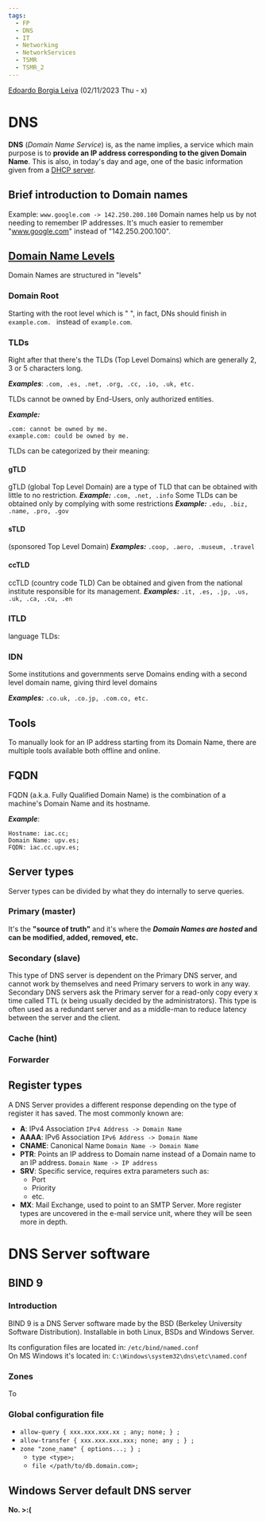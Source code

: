 ```yaml
---
tags:
  - FP
  - DNS
  - IT
  - Networking
  - NetworkServices
  - TSMR
  - TSMR_2
---
```


[Edoardo Borgia Leiva](https://edoardo-b-leiva.github.io) (02/11/2023 Thu - x)
# DNS
**DNS** (_Domain Name Service_) is, as the name implies, a service which main purpose is to **provide an IP address corresponding to the given Domain Name**.
This is also, in today's day and age, one of the basic information given from a [DHCP server](DHCP.md).
## Brief introduction to Domain names
Example:
`www.google.com -> 142.250.200.100`
Domain names help us by not needing to remember IP addresses.
It's much easier to remember "www.google.com" instead of "142.250.200.100".
## [Domain Name Levels](./DomainNameLevels/DomainNameLevels.md)
Domain Names are structured in "levels"
### Domain Root
Starting with the root level which is " ", in fact, DNs should finish in `example.com. ` instead of `example.com`.
### TLDs
Right after that there's the TLDs (Top Level Domains) which are generally 2, 3 or 5 characters long.

**_Examples_**: `.com, .es, .net, .org, .cc, .io, .uk, etc.`

TLDs cannot be owned by End-Users, only authorized entities.

**_Example:_**
```
.com: cannot be owned by me.
example.com: could be owned by me.
```
TLDs can be categorized by their meaning:
#### **gTLD**
gTLD (global Top Level Domain) are a type of TLD that can be obtained with little to no restriction.
***Example:*** `.com, .net, .info`
Some TLDs can be obtained only by complying with some restrictions
***Example:*** `.edu, .biz, .name, .pro, .gov`
#### **sTLD**
(sponsored Top Level Domain)
***Examples:*** `.coop, .aero, .museum, .travel`
#### **ccTLD**
ccTLD (country code TLD)
Can be obtained and given from the national institute responsible for its management.
***Examples:*** `.it, .es, .jp, .us, .uk, .ca, .cu, .en`
### **lTLD**
language TLDs: 
### **IDN**
Some institutions and governments serve Domains ending with a second level domain name, giving third level domains

**_Examples:_**
`.co.uk, .co.jp, .com.co, etc.`
## Tools
To manually look for an IP address starting from its Domain Name, there are multiple tools available both offline and online.
## FQDN
FQDN (a.k.a. Fully Qualified Domain Name) is the combination of a machine's Domain Name and its hostname.

**_Example_**: 
```
Hostname: iac.cc;
Domain Name: upv.es;
FQDN: iac.cc.upv.es;
```
## Server types
Server types can be divided by what they do internally to serve queries.
### Primary (master)
It's the **"source of truth"** and it's where the **_Domain Names are hosted_ and can be modified, added, removed, etc.**
### Secondary (slave)
This type of DNS server is dependent on the Primary DNS server, and cannot work by themselves and need Primary servers to work in any way.
Secondary DNS servers ask the Primary server for a read-only copy every x time called TTL (x being usually decided by the administrators).
This type is often used as a redundant server and as a middle-man to reduce latency between the server and the client.
### Cache (hint)
### Forwarder
## Register types
A DNS Server provides a different response depending on the type of register it has saved.
The most commonly known are:
- **A**: IPv4 Association `IPv4 Address -> Domain Name`
- **AAAA**: IPv6 Association `IPv6 Address -> Domain Name`
- **CNAME**: Canonical Name `Domain Name -> Domain Name`
- **PTR**: Points an IP address to Domain name instead of a Domain name to an IP address. `Domain Name -> IP address`
- **SRV**: Specific service, requires extra parameters such as:
  - Port
  - Priority
  - etc.
- **MX**: Mail Exchange, used to point to an SMTP Server.
More register types are uncovered in the e-mail service unit, where they will be seen more in depth.
# DNS Server software
## BIND 9
### Introduction
BIND 9 is a DNS Server software made by the BSD (Berkeley University Software Distribution).
Installable in both Linux, BSDs and Windows Server.

Its configuration files are located in: `/etc/bind/named.conf`  
On MS Windows it's located in: `C:\Windows\system32\dns\etc\named.conf`

### Zones
To 

### Global configuration file
- `allow-query { xxx.xxx.xxx.xx ; any; none; } ;` 
- `allow-transfer { xxx.xxx.xxx.xxx; none; any ; } ;`
- `zone "zone_name" { options...; } ;`
  - `type <type>;`
  - `file </path/to/db.domain.com>;`
## Windows Server default DNS server
**No. >:(**